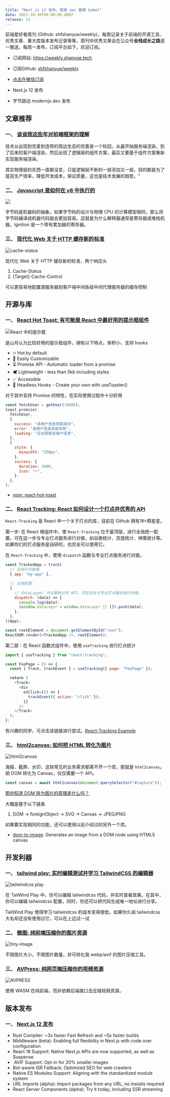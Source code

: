 ```yaml
---
title: "Next.js 12 发布，使用 swc 替换 babel"
date: 2021-10-30T00:00:00.000Z
release: 13
---
```


前端爱好者周刊 (Github: shfshanyue/weekly)，每周记录关于前端的开源工具、优秀文章、重大库版本发布记录等等，周刊中优秀文章会在公众号**全栈成长之路**逐一推送。每周一发布，订阅平台如下，欢迎订阅。

- 订阅网站: <https://weekly.shanyue.tech>
- 订阅Github: [shfshanyue/weekly](https://github.com/shfshanyue/weekly)
- [点击在微信订阅](https://mp.weixin.qq.com/mp/appmsgalbum?action=getalbum&__biz=MjM5NjU5NjQ0NQ==&scene=1&album_id=1880625492081344514&count=3#wechat_redirect)

- Next.js 12 发布
- 字节跳动 modernjs.dev 发布

## 文章推荐

### 一、 [谈谈我这些年对前端框架的理解](https://mp.weixin.qq.com/s/mZ7KuFjyCWNCAq7HnXg96A)

技术从出现到完善到连带的周边生态的完善是一个轮回，从最开始服务端渲染，到了后来的客户端渲染，然后出现了逻辑层的组件方案，最后又要基于组件方案重新实现服务端渲染。

其实物理层的东西一直都没变，只是逻辑层不断的一层添加又一层，目的都是为了提高生产效率，降低开发成本，保证质量，这也是技术发展的趋势。"

### 二、 [Javascript 是如何在 v8 中执行的](https://juejin.cn/post/6844903990073753613)

![](https://p1-jj.byteimg.com/tos-cn-i-t2oaga2asx/gold-user-assets/2019/11/8/16e48ec43aed2172~tplv-t2oaga2asx-watermark.awebp)

字节码是机器码的抽象。如果字节码的设计与物理 CPU 的计算模型相同，那么将字节码编译成机器代码就会更加容易。这就是为什么解释器通常是寄存器或堆栈机器。Ignition 是一个带有累加器的寄存器。

### 三、 [现代化 Web 关于 HTTP 缓存新的标准](https://httptoolkit.tech/blog/status-targeted-caching-headers/)

![cache-status](https://cdn.jsdelivr.net/gh/shfshanyue/assets@master/src/cache-status.54usyd12g4w0.png)

现代化 Web 关于 HTTP 缓存新的标准，两个响应头

1. Cache-Status
2. [Target]-Cache-Control

可以更容易地配置源服务器到客户端中间各级中间代理服务器的缓存控制

## 开源与库

### 一、 [React Hot Toast: 有可能是 React 中最好用的提示框组件](https://react-hot-toast.com/)

![React 中的提示框](https://cdn.jsdelivr.net/gh/timolins/react-hot-toast@main/assets/header.svg)

是山月认为比较好用的提示框组件，拥有以下特点。体积小、支持 hooks

- 🔥 Hot by default
- 🔩 Easily Customizable
- ⏳ Promise API - Automatic loader from a promise
- 🕊 Lightweight - less than 5kb including styles
- ✅ Accessible
- 🤯 Headless Hooks - Create your own with useToaster()

对于其中支持 Promise 的特性，在实际使用过程中十分好用

```js
const fetchUser = getUser(10086);
toast.promise(
  fetchUser,
  {
    success: "该用户信息获取成功",
    error: "该用户信息获取失败",
    loading: "正在获取该用户信息",
  },
  {
    style: {
      minwidth: "250px",
    },
    success: {
      duration: 5000,
      icon: "🔥",
    },
  },
);
```

- [npm: react-hot-toast](https://npm.devtool.tech/react-hot-toast)

### 二、 [React Tracking: React 如何设计一个打点并优秀的 API](https://open.nytimes.com/introducing-react-tracking-declarative-tracking-for-react-apps-2c76706bb79a)

`React-Tracking` 是 React 中一个关于打点的库，目前在 Github 拥有1K+颗星星。

第一步: 在 React 根组件中，使 `React-Tracking` 位于最顶层，进行全局统一配置，可在这一步与专业打点服务进行对接，如谷歌统计、百度统计、神策统计等。如果你们的打点服务是自研的，也完全可以使用它。

在 `React-Tracking` 中，使用 `dispatch` 函数与专业打点服务进行对接。

```js
const TrackedApp = track(
  // 全局打点数据
  { app: "my-app" },

  // 全局配置
  {
    // dataLayper 为谷歌统计的 API，可在此处与专业打点服务进行对接。
    dispatch: (data) => {
      console.log(data);
      (window.dataLayer = window.dataLayer || []).push(data);
    },
  },
)(App);

const rootElement = document.getElementById("root");
ReactDOM.render(<TrackedApp />, rootElement);
```

第二部：在 React 函数式组件中，使用 `useTracking` 进行打点统计

```js
import { useTracking } from "react-tracking";

const FooPage = () => {
  const { Track, trackEvent } = useTracking({ page: "FooPage" });

  return (
    <Track>
      <div
        onClick={() => {
          trackEvent({ action: "click" });
        }}
      />
    </Track>
  );
};
```

有兴趣的同学，可点击该链接进行尝试。[React-Tracking Example](https://codesandbox.io/s/reacttracking-example-qk30j4x1zj?file=/src/index.js)

### 三、 [html2canvas: 如何把 HTML 转化为图片](https://html2canvas.hertzen.com/)

![html2canvas](https://cdn.jsdelivr.net/gh/shfshanyue/assets@master/src/image.74taknc07r00.png)

海报、截屏、水印，这些常见的业务需求都离不开一个库，那就是 `html2canvas`。把 DOM 转化为 Canvas，仅仅需要一个 API。

```js
const canvas = await html2canvas(document.querySelector("#capture"));
```

[那你知道 DOM 转为图片的原理是什么吗？](https://github.com/shfshanyue/Daily-Question/issues/437)

大概是基于以下链条

1. DOM -> foreignObject -> SVG -> Canvas -> JPEG/PNG

如果要实现相同的功能，还可以使用以前介绍过的另外一个库。

- [dom-to-image](https://github.com/tsayen/dom-to-image): Generates an image from a DOM node using HTML5 canvas

## 开发利器

### 一、 [tailwind play: 实时编辑测试并学习 TailwindCSS 的编辑器](https://play.tailwindcss.com/)

![tailwindcss play](https://cdn.jsdelivr.net/gh/shfshanyue/assets@master/20210619/image.3cx7ho85e9w0.png)

在 TailWind Play 中，你可以编辑 tailwindcss 代码，并实时查看效果。在其中，你可以编辑 tailwindcss 配置，同时，你还可以把代码生成唯一地址进行分享。

TailWind Play 使得学习 tailwindcss 的成本变得很低，如果你久闻 tailwindcss 大名却还没有使用过它，可以在上边试一试

### 二、 [微图: 纯前端压缩你的图片资源](https://devtool.tech/tiny-image)

![tiny-image](https://cdn.jsdelivr.net/gh/shfshanyue/assets@master/src/tiny-image.2zcfl0afv0q0.png)

不限图片大小，不限图片数量，并可转化我 webp/avif 的图片压缩工具。

### 三、 [AVPress: 纯网页端压缩你的视频资源](https://avpress.zaps.dev/)

![AVPRESS](https://cdn.jsdelivr.net/gh/shfshanyue/assets@master/20210619/avpress.1gq0akmtzwzk.png)

使用 WASM 在纯前端，而非依赖后端接口去压缩视频资源。

## 版本发布

### 一、 [Next.js 12 发布](https://nextjs.org/blog/next-12)

- Rust Compiler: ~3x faster Fast Refresh and ~5x faster builds
- Middleware (beta): Enabling full flexibility in Next.js with code over configuration
- React 18 Support: Native Next.js APIs are now supported, as well as Suspense
- <Image /> AVIF Support: Opt-in for 20% smaller images
- Bot-aware ISR Fallback: Optimized SEO for web crawlers
- Native ES Modules Support: Aligning with the standardized module system
- URL Imports (alpha): Import packages from any URL, no installs required
- React Server Components (alpha): Try it today, including SSR streaming
